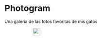 # Photogram
Una galeria de las fotos favoritas de mis gatos

<style>
    a{
        text-decoration: none;
        color: white;
    }
</style>

<a href="https://armandogg24.github.io/Practica_3_Pawgram/">Click Aquí -->
    <img src="https://external-content.duckduckgo.com/iu/?u=https%3A%2F%2Fpngimg.com%2Fuploads%2Fpaw%2Fpaw_PNG66.png&f=1&nofb=1&ipt=075e707e13470762ee4775121e411014866658208382cfb1dc51496788c3e794&ipo=images" width="24px">
</a>
